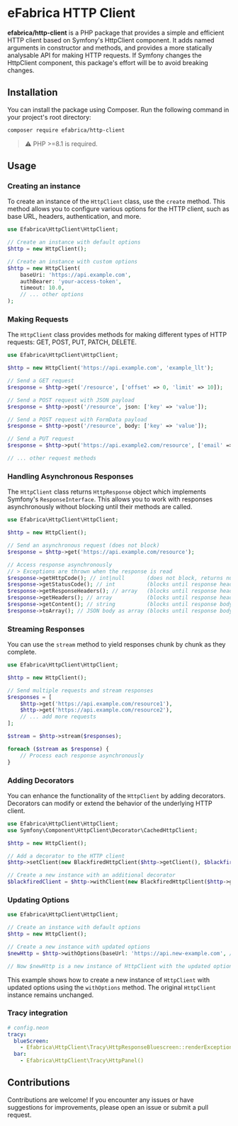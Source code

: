 # eFabrica HTTP Client

**efabrica/http-client** is a PHP package that provides a simple and efficient HTTP client based on Symfony's HttpClient component. 
It adds named arguments in constructor and methods, and provides a more statically analysable API for making HTTP requests.
If Symfony changes the HttpClient component, this package's effort will be to avoid breaking changes.

## Installation

You can install the package using Composer. Run the following command in your project's root directory:

```bash
composer require efabrica/http-client
```

> ⚠️ PHP >=8.1 is required.

## Usage

### Creating an instance

To create an instance of the `HttpClient` class, use the `create` method. This method allows you to configure various options for the HTTP client, such as base URL, headers, authentication, and more.

```php
use Efabrica\HttpClient\HttpClient;

// Create an instance with default options
$http = new HttpClient();

// Create an instance with custom options
$http = new HttpClient(
    baseUri: 'https://api.example.com',
    authBearer: 'your-access-token',
    timeout: 10.0,
    // ... other options
);
```

### Making Requests

The `HttpClient` class provides methods for making different types of HTTP requests: GET, POST, PUT, PATCH, DELETE.

```php
use Efabrica\HttpClient\HttpClient;

$http = new HttpClient('https://api.example.com', 'example_llt');

// Send a GET request
$response = $http->get('/resource', ['offset' => 0, 'limit' => 10]);

// Send a POST request with JSON payload
$response = $http->post('/resource', json: ['key' => 'value']);

// Send a POST request with FormData payload
$response = $http->post('/resource', body: ['key' => 'value']);

// Send a PUT request
$response = $http->put('https://api.example2.com/resource', ['email' => 'admin@example.com']);

// ... other request methods
```

### Handling Asynchronous Responses

The `HttpClient` class returns `HttpResponse` object which implements Symfony's `ResponseInterface`. 
This allows you to work with responses asynchronously without blocking until their methods are called.

```php
use Efabrica\HttpClient\HttpClient;

$http = new HttpClient();

// Send an asynchronous request (does not block)
$response = $http->get('https://api.example.com/resource');

// Access response asynchronously
// > Exceptions are thrown when the response is read
$response->getHttpCode(); // int|null       (does not block, returns null if response code is not available yet)
$response->getStatusCode(); // int          (blocks until response headers are available)
$response->getResponseHeaders(); // array   (blocks until response headers are available)
$response->getHeaders(); // array           (blocks until response headers are available) 
$response->getContent(); // string          (blocks until response body is available)
$response->toArray(); // JSON body as array (blocks until response body is available)
```
### Streaming Responses

You can use the `stream` method to yield responses chunk by chunk as they complete.

```php
use Efabrica\HttpClient\HttpClient;

$http = new HttpClient();

// Send multiple requests and stream responses
$responses = [
    $http->get('https://api.example.com/resource1'),
    $http->get('https://api.example.com/resource2'),
    // ... add more requests
];

$stream = $http->stream($responses);

foreach ($stream as $response) {
    // Process each response asynchronously
}
```

### Adding Decorators

You can enhance the functionality of the `HttpClient` by adding decorators. Decorators can modify or extend the behavior of the underlying HTTP client.

```php
use Efabrica\HttpClient\HttpClient;
use Symfony\Component\HttpClient\Decorator\CachedHttpClient;

$http = new HttpClient();

// Add a decorator to the HTTP client
$http->setClient(new BlackfiredHttpClient($http->getClient(), $blackfire));

// Create a new instance with an additional decorator
$blackfiredClient = $http->withClient(new BlackfiredHttpClient($http->getClient(), $blackfire));
```

### Updating Options

```php
use Efabrica\HttpClient\HttpClient;

// Create an instance with default options
$http = new HttpClient();

// Create a new instance with updated options
$newHttp = $http->withOptions(baseUrl: 'https://api.new-example.com', /* ... */);

// Now $newHttp is a new instance of HttpClient with the updated options
```

This example shows how to create a new instance of `HttpClient` with updated options using the `withOptions` method. 
The original `HttpClient` instance remains unchanged.

### Tracy integration

```yaml
# config.neon
tracy:
  blueScreen:
    - Efabrica\HttpClient\Tracy\HttpResponseBluescreen::renderException
  bar:
    - Efabrica\HttpClient\Tracy\HttpPanel()
```

## Contributions

Contributions are welcome! If you encounter any issues or have suggestions for improvements, please open an issue or submit a pull request.
